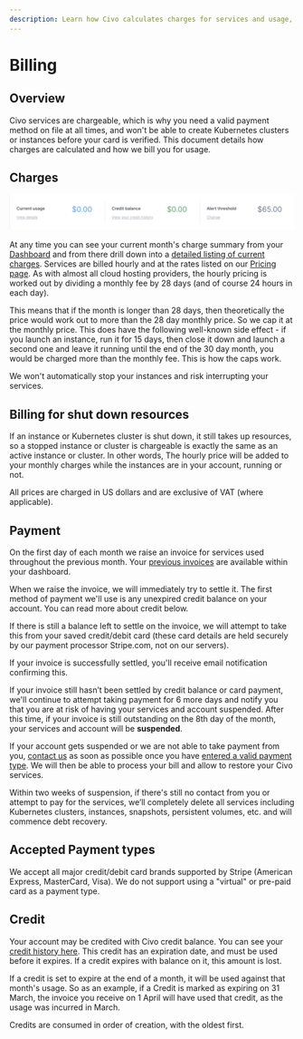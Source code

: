 ```yaml
---
description: Learn how Civo calculates charges for services and usage, and find out how to manage your billing information. Visit Civo.com/docs for more information.
---
```


# Billing

## Overview

Civo services are chargeable, which is why you need a valid payment method on file at all times, and won't be able to create Kubernetes clusters or instances before your card is verified. This document details how charges are calculated and how we bill you for usage.

## Charges

![Civo charges summary](images/charges-summary.png)

At any time you can see your current month's charge summary from your [Dashboard](https://dashboard.civo.com) and from there drill down into a [detailed listing of current charges](https://dashboard.civo.com/billing/usage). Services are billed hourly and at the rates listed on our [Pricing page](https://www.civo.com/pricing). As with almost all cloud hosting providers, the hourly pricing is worked out by dividing a monthly fee by 28 days (and of course 24 hours in each day).

This means that if the month is longer than 28 days, then theoretically the price would work out to more than the 28 day monthly price. So we cap it at the monthly price. This does have the following well-known side effect - if you launch an instance, run it for 15 days, then close it down and launch a second one and leave it running until the end of the 30 day month, you would be charged more than the monthly fee. This is how the caps work.

We won't automatically stop your instances and risk interrupting your services.

## Billing for shut down resources

If an instance or Kubernetes cluster is shut down, it still takes up resources, so a stopped instance or cluster is chargeable is exactly the same as an active instance or cluster. In other words, The hourly price will be added to your monthly charges while the instances are in your account, running or not.

All prices are charged in US dollars and are exclusive of VAT (where applicable).

## Payment

On the first day of each month we raise an invoice for services used throughout the previous month. Your [previous invoices](https://dashboard.civo.com/invoices) are available within your dashboard.

When we raise the invoice, we will immediately try to settle it. The first method of payment we'll use is any unexpired credit balance on your account. You can read more about credit below.

If there is still a balance left to settle on the invoice, we will attempt to take this from your saved credit/debit card (these card details are held securely by our payment processor Stripe.com, not on our servers).

If your invoice is successfully settled, you'll receive email notification confirming this.

If your invoice still hasn’t been settled by credit balance or card payment, we'll continue to attempt taking payment for 6 more days and notify you that you are at risk of having your services and account suspended. After this time, if your invoice is still outstanding on the 8th day of the month, your services and account will be **suspended**.

If your account gets suspended or we are not able to take payment from you, [contact us](https://www.civo.com/contact) as soon as possible once you have [entered a valid payment type](https://dashboard.civo.com/billing/new). We will then be able to process your bill and allow to restore your Civo services.

Within two weeks of suspension, if there's still no contact from you or attempt to pay for the services, we’ll completely delete all services including Kubernetes clusters, instances, snapshots, persistent volumes, etc. and will commence debt recovery.

## Accepted Payment types

We accept all major credit/debit card brands supported by Stripe (American Express, MasterCard, Visa). We do not support using a "virtual" or pre-paid card as a payment type.

## Credit

Your account may be credited with Civo credit balance. You can see your [credit history here](https://dashboard.civo.com/billing/credits). This credit has an expiration date, and must be used before it expires. If a credit expires with balance on it, this amount is lost.

If a credit is set to expire at the end of a month, it will be used against that month's usage. So as an example, if a Credit is marked as expiring on 31 March, the invoice you receive on 1 April will have used that credit, as the usage was incurred in March.

Credits are consumed in order of creation, with the oldest first.
